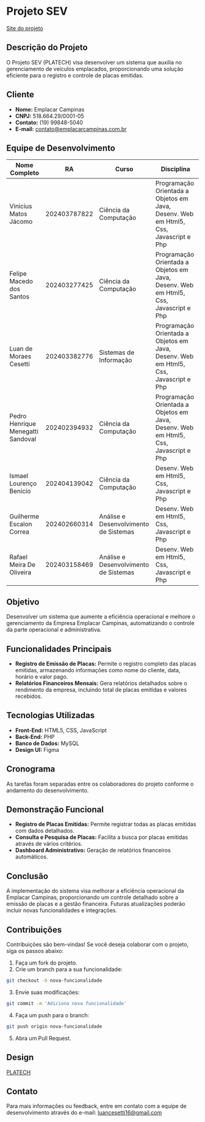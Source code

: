 # Projeto SEV
[Site do projeto](https://fmacedosantos.github.io/projeto-SEV/)
## Descrição do Projeto
O Projeto SEV (PLATECH) visa desenvolver um sistema que auxilia no gerenciamento de veículos emplacados, proporcionando uma solução eficiente para o registro e controle de placas emitidas.

## Cliente
- **Nome:** Emplacar Campinas
- **CNPJ:** 518.664.29/0001-05
- **Contato:** (19) 99848-5040
- **E-mail:** [contato@emplacarcampinas.com.br](mailto:contato@emplacarcampinas.com.br)

## Equipe de Desenvolvimento
| Nome Completo                      | RA             | Curso                        | Disciplina                                                                 |
|------------------------------------|----------------|------------------------------|----------------------------------------------------------------------------|
| Vinicius Matos Jácomo              | 202403787822   | Ciência da Computação         | Programação Orientada a Objetos em Java, Desenv. Web em Html5, Css, Javascript e Php |
| Felipe Macedo dos Santos           | 202403277425   | Ciência da Computação         | Programação Orientada a Objetos em Java, Desenv. Web em Html5, Css, Javascript e Php |
| Luan de Moraes Cesetti             | 202403382776   | Sistemas de Informação        | Programação Orientada a Objetos em Java, Desenv. Web em Html5, Css, Javascript e Php |
| Pedro Henrique Menegatti Sandoval  | 202402394932   | Ciência da Computação         | Programação Orientada a Objetos em Java, Desenv. Web em Html5, Css, Javascript e Php |
| Ismael Lourenço Benício            | 202404139042   | Ciência da Computação         | Desenv. Web em Html5, Css, Javascript e Php                                             |
| Guilherme Escalon Correa           | 202402660314   | Análise e Desenvolvimento de Sistemas | Desenv. Web em Html5, Css, Javascript e Php                                             |
| Rafael Meira De Oliveira           | 202403158469   | Análise e Desenvolvimento de Sistemas | Desenv. Web em Html5, Css, Javascript e Php                                             |



## Objetivo
Desenvolver um sistema que aumente a eficiência operacional e melhore o gerenciamento da Empresa Emplacar Campinas, automatizando o controle da parte operacional e administrativa.

## Funcionalidades Principais
- **Registro de Emissão de Placas:** Permite o registro completo das placas emitidas, armazenando informações como nome do cliente, data, horário e valor pago.
- **Relatórios Financeiros Mensais:** Gera relatórios detalhados sobre o rendimento da empresa, incluindo total de placas emitidas e valores recebidos.

## Tecnologias Utilizadas
- **Front-End:** HTML5, CSS, JavaScript
- **Back-End:** PHP
- **Banco de Dados:** MySQL
- **Design UI:** Figma

## Cronograma
As tarefas foram separadas entre os colaboradores do projeto conforme o andamento do desenvolvimento.

## Demonstração Funcional
- **Registro de Placas Emitidas:** Permite registrar todas as placas emitidas com dados detalhados.
- **Consulta e Pesquisa de Placas:** Facilita a busca por placas emitidas através de vários critérios.
- **Dashboard Administrativo:** Geração de relatórios financeiros automáticos.

## Conclusão
A implementação do sistema visa melhorar a eficiência operacional da Emplacar Campinas, proporcionando um controle detalhado sobre a emissão de placas e a gestão financeira. Futuras atualizações poderão incluir novas funcionalidades e integrações.

## Contribuições
Contribuições são bem-vindas! Se você deseja colaborar com o projeto, siga os passos abaixo:

1. Faça um fork do projeto.
2. Crie um branch para a sua funcionalidade:
```bash
git checkout -b nova-funcionalidade
```
3. Envie suas modificações:
```bash
git commit -m 'Adiciona nova funcionalidade'
```
4. Faça um push para o branch:
```bash
git push origin nova-funcionalidade
```
5. Abra um Pull Request.



## Design
[PLATECH](https://www.figma.com/design/FGcDsgse3rKjauRY2XxPUF/Platech?node-id=0-1&node-type=CANVAS)

## Contato
Para mais informações ou feedback, entre em contato com a equipe de desenvolvimento através do e-mail: [luancesetti16@gmail.com](mailto:luancesetti16@gmail.com)
